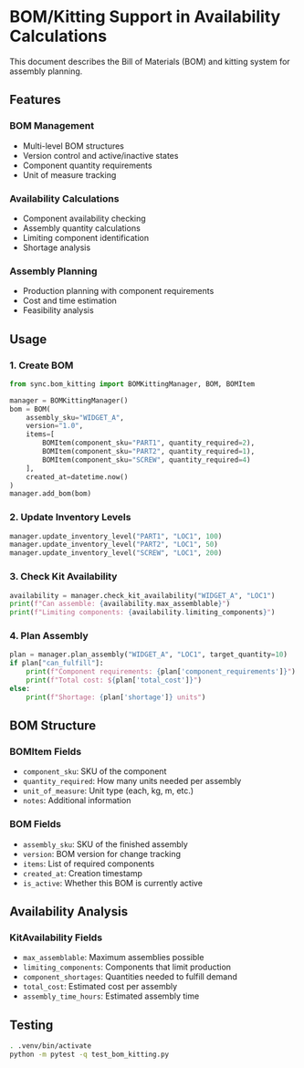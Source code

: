 # BOM/Kitting Support in Availability Calculations

This document describes the Bill of Materials (BOM) and kitting system for assembly planning.

## Features

### BOM Management
- Multi-level BOM structures
- Version control and active/inactive states
- Component quantity requirements
- Unit of measure tracking

### Availability Calculations
- Component availability checking
- Assembly quantity calculations
- Limiting component identification
- Shortage analysis

### Assembly Planning
- Production planning with component requirements
- Cost and time estimation
- Feasibility analysis

## Usage

### 1. Create BOM
```python
from sync.bom_kitting import BOMKittingManager, BOM, BOMItem

manager = BOMKittingManager()
bom = BOM(
    assembly_sku="WIDGET_A",
    version="1.0",
    items=[
        BOMItem(component_sku="PART1", quantity_required=2),
        BOMItem(component_sku="PART2", quantity_required=1),
        BOMItem(component_sku="SCREW", quantity_required=4)
    ],
    created_at=datetime.now()
)
manager.add_bom(bom)
```

### 2. Update Inventory Levels
```python
manager.update_inventory_level("PART1", "LOC1", 100)
manager.update_inventory_level("PART2", "LOC1", 50)
manager.update_inventory_level("SCREW", "LOC1", 200)
```

### 3. Check Kit Availability
```python
availability = manager.check_kit_availability("WIDGET_A", "LOC1")
print(f"Can assemble: {availability.max_assemblable}")
print(f"Limiting components: {availability.limiting_components}")
```

### 4. Plan Assembly
```python
plan = manager.plan_assembly("WIDGET_A", "LOC1", target_quantity=10)
if plan["can_fulfill"]:
    print(f"Component requirements: {plan['component_requirements']}")
    print(f"Total cost: ${plan['total_cost']}")
else:
    print(f"Shortage: {plan['shortage']} units")
```

## BOM Structure

### BOMItem Fields
- `component_sku`: SKU of the component
- `quantity_required`: How many units needed per assembly
- `unit_of_measure`: Unit type (each, kg, m, etc.)
- `notes`: Additional information

### BOM Fields
- `assembly_sku`: SKU of the finished assembly
- `version`: BOM version for change tracking
- `items`: List of required components
- `created_at`: Creation timestamp
- `is_active`: Whether this BOM is currently active

## Availability Analysis

### KitAvailability Fields
- `max_assemblable`: Maximum assemblies possible
- `limiting_components`: Components that limit production
- `component_shortages`: Quantities needed to fulfill demand
- `total_cost`: Estimated cost per assembly
- `assembly_time_hours`: Estimated assembly time

## Testing
```bash
. .venv/bin/activate
python -m pytest -q test_bom_kitting.py
```
